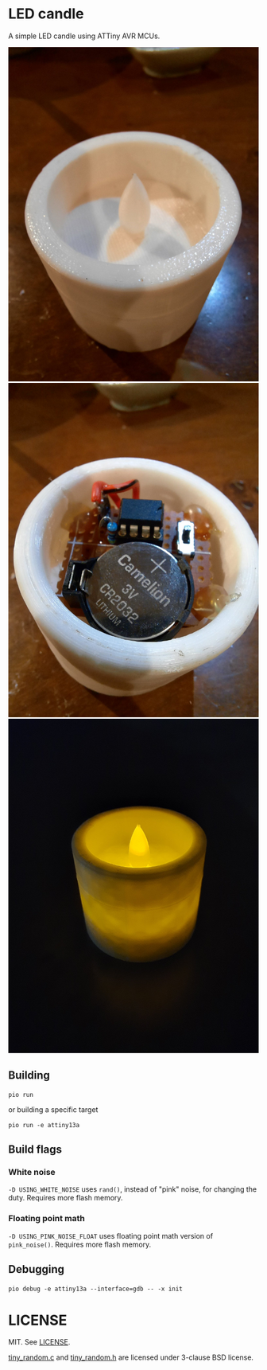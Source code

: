 # LED candle

A simple LED candle using ATTiny AVR MCUs.

![LED candle](assets/led-candle.jpg)
![bottom view of LED candle](assets/led-candle-bottom.jpg)
![LED candle in the dark](assets/led-candle-in-dark.jpg)

## Building

```console
pio run
```

or building a specific target

```console
pio run -e attiny13a
```

## Build flags

### White noise

`-D USING_WHITE_NOISE` uses `rand()`, instead of "pink" noise, for changing
the duty. Requires more flash memory.

### Floating point math

`-D USING_PINK_NOISE_FLOAT` uses floating point math version of `pink_noise()`.
Requires more flash memory.

## Debugging

```console
pio debug -e attiny13a --interface=gdb -- -x init
```

# LICENSE

MIT. See [LICENSE](LICENSE).

[tiny_random.c](src/tiny_random.c) and [tiny_random.h](src/tiny_random.h) are
licensed under 3-clause BSD license.
